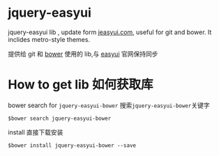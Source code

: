 jquery-easyui
=============

jquery-easyui lib , update form [jeasyui.com](http://www.jeasyui.com/), useful for git and bower.
It inclides metro-style themes.

提供给 git 和 [bower](http://bower.io) 使用的 lib,与 [easyui](http://www.jeasyui.com/) 官网保持同步

# How to get lib 如何获取库

bower search for `jquery-easyui-bower` 搜索`jquery-easyui-bower`关键字

	$bower search jquery-easyui-bower

install 直接下载安装

	$bower install jquery-easyui-bower --save

